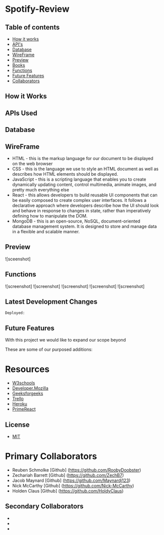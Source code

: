 # Spotify-Review

## Table of contents
* [How it works](#how-it-works)
* [API's](#apis-used)
* [Database](#database)
* [WireFrame](#wireframe)
* [Preview](#preview)
* [Books](#Books-page)
* [Functions](#functions)
* [Future Features](#future-features)
* [Collaborators](#collaborators)

## How it Works


## APIs Used




## Database

## WireFrame

- HTML - this is the markup language for our document to be displayed on the web browser
- CSS - this is the language we use to style an HTML document as well as describes how HTML elements should be displayed.
- JavaScript - this  is a scripting language that enables you to create dynamically updating content, control multimedia, animate images, and pretty much everything else
- React - this allows developers to build reusable UI components that can be easily composed to create complex user interfaces. It follows a declarative approach where developers describe how the UI should look and behave in response to changes in state, rather than imperatively defining how to manipulate the DOM.
- MongoDB - this is an open-source, NoSQL, document-oriented database management system. It is designed to store and manage data in a flexible and scalable manner.

## Preview
![sceenshot]

## Functions

![screenshot]
![screenshot]
![screenshot]
![screenshot]
![screenshot]

## Latest Development Changes
```
Deployed: 
```

## Future Features
With this project we would like to expand our scope beyond

These are some of our purposed additions:


# Resources
- [W3schools](https://www.w3schools.com)
- [Developer.Mozilla](https://developer.mozilla.org/en-US)
- [Geeksforgeeks](https://www.geeksforgeeks.org/javascript)
- [Trello](https://trello.com/b/RMK5YooL/utabc-project-2)
- [Heroku](https://heroku.com/login)
- [PrimeReact](https://primereact.org)

## License
- [MIT](https://github.com/git/git-scm.com/blob/main/MIT-LICENSE.txt)

# Primary Collaborators
- Reuben Schmolke [Github] (https://github.com/RoobyDoobster)
- Zechariah Barrett [Github] (https://github.com/ZechB7)
- Jacob Maynard [Github] (https://github.com/Maynardj123)
- Nick McCarthy [Github] (https://github.com/Nick-McCarthy)
- Holden Claus [Github] (https://github.com/HoldyClaus)

## Secondary Collaborators
- 
- 
- 